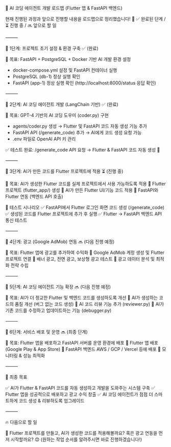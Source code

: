 🚀 AI 코딩 에이전트 개발 로드맵 (Flutter 앱 & FastAPI 백엔드)

현재 진행된 과정과 앞으로 진행할 내용을 로드맵으로 정리했습니다! 🎯
✅ 완료된 단계 / ⏳ 진행 중 / 🔜 앞으로 할 일

⸻

📌 1단계: 프로젝트 초기 설정 & 환경 구축 ✅ (완료)

📌 목표: FastAPI + PostgreSQL + Docker 기반 AI 개발 환경 설정
- docker-compose.yml 설정 및 FastAPI 컨테이너 실행
- PostgreSQL (db-1) 정상 실행 확인
- FastAPI (app-1) 정상 실행 확인 (http://localhost:8000/status 응답 확인)

⸻

📌 2단계: AI 코딩 에이전트 개발 (LangChain 기반) ✅ (완료)

📌 목표: GPT-4 기반의 AI 코딩 도우미 (coder.py) 구현
- agents/coder.py 생성 → Flutter 및 FastAPI 코드 자동 생성 기능 추가
- FastAPI API (/generate_code) 추가 → AI에게 코드 생성 요청 가능
- .env 파일로 OpenAI API 키 관리

✅ 테스트 완료: /generate_code API 요청 → Flutter & FastAPI 코드 자동 생성 🎉

⸻

📌 3단계: AI가 만든 코드를 Flutter 프로젝트에 적용 ⏳ (진행 중)

📌 목표: AI가 생성한 Flutter 코드를 실제 프로젝트에서 사용 가능하도록 적용
🔲 Flutter 프로젝트 (flutter_app/) 생성
🔲 AI가 만든 Flutter UI/기능 코드 적용
🔲 FastAPI와 Flutter 연동 (백엔드 API 호출)

🔹 테스트 시나리오
✅ FastAPI에서 Flutter 로그인 화면 코드 생성 (/generate_code)
✅ 생성된 코드를 Flutter 프로젝트에 추가 후 실행
✅ Flutter → FastAPI 백엔드 API 통신 테스트

⸻

📌 4단계: 광고 (Google AdMob) 연동 🔜 (다음 진행 예정)

📌 목표: Flutter 앱에 광고를 추가하여 수익화
🔲 Google AdMob 계정 생성 및 Flutter 프로젝트 연결
🔲 배너 광고, 전면 광고, 보상형 광고 테스트
🔲 광고 데이터 분석 및 최적화 전략 수립

⸻

📌 5단계: AI 코딩 에이전트 기능 확장 🔜 (다음 진행 예정)

📌 목표: AI가 더 정교한 Flutter 및 백엔드 코드를 생성하도록 개선
🔲 AI가 생성하는 코드의 품질 개선 (버그 없는 코드 생성)
🔲 AI 코드 리뷰 기능 추가 (reviewer.py)
🔲 AI가 기존 코드를 수정하고 업데이트하는 기능 (debugger.py)

⸻

📌 6단계: 서비스 배포 및 운영 🔜 (최종 단계)

📌 목표: Flutter 앱을 배포하고 FastAPI 서버를 운영 환경에 배포
🔲 Flutter 앱 배포 (Google Play & App Store)
🔲 FastAPI 백엔드 AWS / GCP / Vercel 등에 배포
🔲 모니터링 & 성능 최적화

⸻

🎯 최종 목표

✅ AI가 Flutter & FastAPI 코드를 자동 생성하고 개발을 도와주는 시스템 구축
✅ Flutter 앱을 성공적으로 배포하고 광고 수익 창출
✅ AI 코딩 에이전트가 점점 더 스마트하게 코드 생성 & 리뷰하도록 업그레이드

⸻

🔥 다음으로 할 일

🚀 Flutter 프로젝트를 만들고, AI가 생성한 코드를 적용해볼까요?
혹은 광고 연동을 먼저 시작할까요? 😊
(원하는 작업 순서를 알려주시면 바로 진행하겠습니다!)